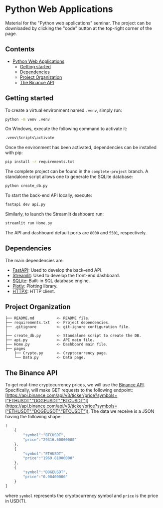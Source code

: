 # Python Web Applications
Material for the "Python web applications" seminar.
The project can be downloaded by clicking the "code" button at the top-right corner of the page.

## Contents
- [Python Web Applications](#python-web-applications)
  - [Getting started](#getting-started)
  - [Dependencies](#dependencies)
  - [Project Organization](#project-organization)
  - [The Binance API](#the-binance-api)


## Getting started

To create a virtual environment named `.venv`, simply run:

```bat
python -m venv .venv
```

On Windows, execute the following command to activate it:

```bat
.venv\Scripts\activate
```

Once the environment has been activated, dependencies can be installed with pip:

```bat
pip install -r requirements.txt
```

The complete project can be found in the `complete-project` branch.
A standalone script allows one to generate the SQLite database:

```bat
python create_db.py 
```

To start the back-end API locally, execute:

```bat
fastapi dev api.py
```

Similarly, to launch the Streamlit dashboard run:

```bat
streamlit run Home.py
```

The API and dashboard default ports are `8000` and `5501`, respectively.

## Dependencies

The main dependencies are:
- [FastAPI](https://fastapi.tiangolo.com/): Used to develop the back-end API.
- [Streamlit](https://streamlit.io/): Used to develop the front-end dashboard.
- [SQLite](https://www.sqlite.org/): Built-in SQL database engine.
- [Plotly](https://plotly.com/): Plotting library.
- [HTTPX](https://www.python-httpx.org/): HTTP client.

## Project Organization

```raw
├── README.md          <- README file.
├── requirements.txt   <- Project dependencies.
├── .gitignore         <- git-ignore configuration file.
│
├── create_db.py       <- Standalone script to create the DB.
├── api.py             <- API main file.
├── Home.py            <- Dashboard main file.
├── pages
    ├── Crypto.py      <- Cryptocurrency page.
    └── Data.py        <- Data page.
```

## The Binance API

To get real-time cryptocurrency prices, we will use the
[Binance API](https://github.com/binance/binance-spot-api-docs/blob/master/rest-api.md).
Specifically, will make GET requests to the following endpoint: [https://api.binance.com/api/v3/ticker/price?symbols=["ETHUSDT","DOGEUSDT","BTCUSDT"]](https://api.binance.com/api/v3/ticker/price?symbols=["ETHUSDT","DOGEUSDT","BTCUSDT"]). The data we receive is a JSON having the following shape:

```js
[
    {
        "symbol":"BTCUSDT",
        "price":"29316.60000000"
    },
    {
        "symbol":"ETHUSDT",
        "price":"1969.81000000"
    },
    {
        "symbol":"DOGEUSDT",
        "price":"0.08400000"
    }
]
```

where `symbol` represents the cryptocurrency symbol and `price` is the price in USD(T).
